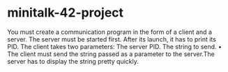 # minitalk-42-project
You must create a communication program in the form of a client and a server. The server must be started first. After its launch, it has to print its PID. The client takes two parameters: The server PID.  The string to send. • The client must send the string passed as a parameter to the server.The server has to display the string pretty quickly. 
